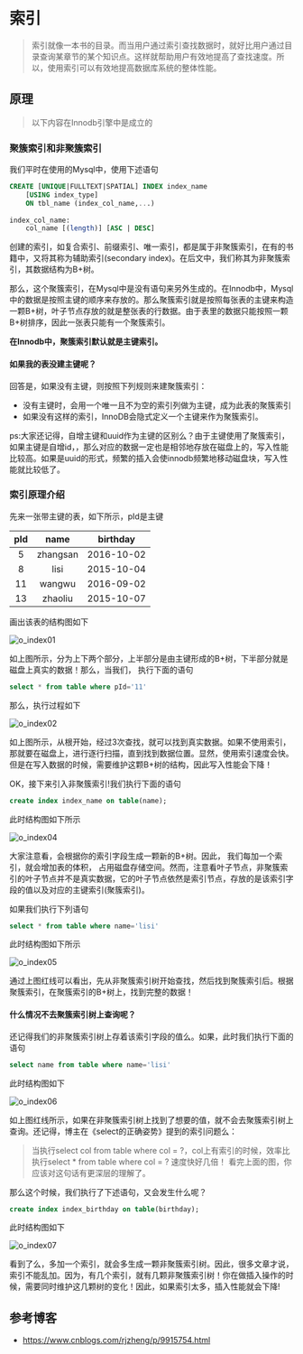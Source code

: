 # 索引

> 索引就像一本书的目录。而当用户通过索引查找数据时，就好比用户通过目录查询某章节的某个知识点。这样就帮助用户有效地提高了查找速度。所以，使用索引可以有效地提高数据库系统的整体性能。

## 原理

> 以下内容在Innodb引擎中是成立的

### 聚簇索引和非聚簇索引

我们平时在使用的Mysql中，使用下述语句

```sql
CREATE [UNIQUE|FULLTEXT|SPATIAL] INDEX index_name
    [USING index_type]
    ON tbl_name (index_col_name,...)
 
index_col_name:
    col_name [(length)] [ASC | DESC]
```
创建的索引，如复合索引、前缀索引、唯一索引，都是属于非聚簇索引，在有的书籍中，又将其称为辅助索引(secondary index)。在后文中，我们称其为非聚簇索引，其数据结构为B+树。

那么，这个聚簇索引，在Mysql中是没有语句来另外生成的。在Innodb中，Mysql中的数据是按照主键的顺序来存放的。那么聚簇索引就是按照每张表的主键来构造一颗B+树，叶子节点存放的就是整张表的行数据。由于表里的数据只能按照一颗B+树排序，因此一张表只能有一个聚簇索引。

**在Innodb中，聚簇索引默认就是主键索引。**

#### 如果我的表没建主键呢？

回答是，如果没有主键，则按照下列规则来建聚簇索引：
   + 没有主键时，会用一个唯一且不为空的索引列做为主键，成为此表的聚簇索引
   + 如果没有这样的索引，InnoDB会隐式定义一个主键来作为聚簇索引。

ps:大家还记得，自增主键和uuid作为主键的区别么？由于主键使用了聚簇索引，如果主键是自增id，，那么对应的数据一定也是相邻地存放在磁盘上的，写入性能比较高。如果是uuid的形式，频繁的插入会使innodb频繁地移动磁盘块，写入性能就比较低了。

### 索引原理介绍

先来一张带主键的表，如下所示，pId是主键

pId  |  name      |  birthday
:-:  |  :-:       |  :-:
5    |  zhangsan  |  2016-10-02
8    |  lisi      |  2015-10-04
11   |  wangwu    |  2016-09-02
13   |  zhaoliu   |  2015-10-07

画出该表的结构图如下

![o_index01](./pic/o_index01.png)

如上图所示，分为上下两个部分，上半部分是由主键形成的B+树，下半部分就是磁盘上真实的数据！那么，当我们， 执行下面的语句

```sql
select * from table where pId='11'
```

那么，执行过程如下

![o_index02](./pic/o_index02.png)

如上图所示，从根开始，经过3次查找，就可以找到真实数据。如果不使用索引，那就要在磁盘上，进行逐行扫描，直到找到数据位置。显然，使用索引速度会快。但是在写入数据的时候，需要维护这颗B+树的结构，因此写入性能会下降！

OK，接下来引入非聚簇索引!我们执行下面的语句

```sql
create index index_name on table(name);
```

此时结构图如下所示

![o_index04](./pic/o_index04.png)

大家注意看，会根据你的索引字段生成一颗新的B+树。因此， 我们每加一个索引，就会增加表的体积， 占用磁盘存储空间。然而，注意看叶子节点，非聚簇索引的叶子节点并不是真实数据，它的叶子节点依然是索引节点，存放的是该索引字段的值以及对应的主键索引(聚簇索引)。

如果我们执行下列语句

```sql
select * from table where name='lisi'
```

此时结构图如下所示

![o_index05](./pic/o_index05.png)

通过上图红线可以看出，先从非聚簇索引树开始查找，然后找到聚簇索引后。根据聚簇索引，在聚簇索引的B+树上，找到完整的数据！

#### 什么情况不去聚簇索引树上查询呢？
还记得我们的非聚簇索引树上存着该索引字段的值么。如果，此时我们执行下面的语句

```sql
select name from table where name='lisi'
```

此时结构图如下

![o_index06](./pic/o_index06.png)

如上图红线所示，如果在非聚簇索引树上找到了想要的值，就不会去聚簇索引树上查询。还记得，博主在《select的正确姿势》提到的索引问题么：

> 当执行select col from table where col = ?，col上有索引的时候，效率比执行select * from table where col = ? 速度快好几倍！
看完上面的图，你应该对这句话有更深层的理解了。

那么这个时候，我们执行了下述语句，又会发生什么呢？

```sql
create index index_birthday on table(birthday);
```

此时结构图如下

![o_index07](./pic/o_index07.png)

看到了么，多加一个索引，就会多生成一颗非聚簇索引树。因此，很多文章才说，索引不能乱加。因为，有几个索引，就有几颗非聚簇索引树！你在做插入操作的时候，需要同时维护这几颗树的变化！因此，如果索引太多，插入性能就会下降!

## 参考博客

+ https://www.cnblogs.com/rjzheng/p/9915754.html